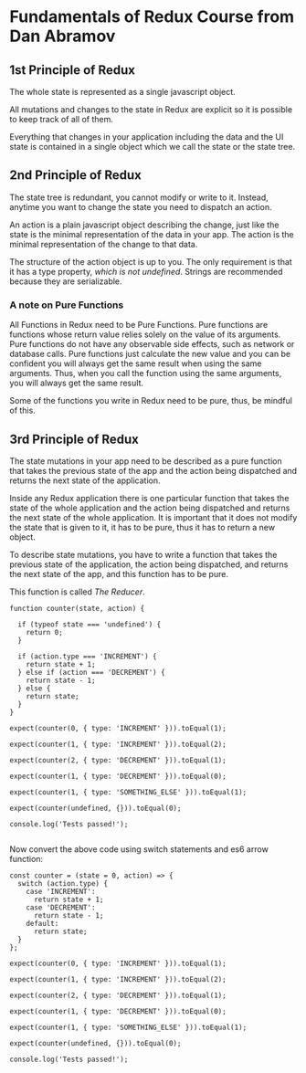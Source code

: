 # Fundamentals of Redux Course from Dan Abramov

## 1st Principle of Redux

The whole state is represented as a single javascript object.

All mutations and changes to the state in Redux are explicit so it is possible to keep track of all of them.

Everything that changes in your application including the data and the UI state is contained in a single object which we call the state or the state tree.

## 2nd Principle of Redux

The state tree is redundant, you cannot modify or write to it. Instead, anytime you want to change the state you need to dispatch an action.

An action is a plain javascript object describing the change, just like the state is the minimal representation of the data in your app. The action is the minimal representation of the change to that data.

The structure of the action object is up to you. The only requirement is that it has a type property, _which is not undefined_. Strings are recommended because they are serializable.

### A note on Pure Functions

All Functions in Redux need to be Pure Functions. Pure functions are functions whose return value relies solely on the value of its arguments. Pure functions do not have any observable side effects, such as network or database calls. Pure functions just calculate the new value and you can be confident you will always get the same result when using the same arguments. Thus, when you call the function using the same arguments, you will always get the same result.

Some of the functions you write in Redux need to be pure, thus, be mindful of this.

## 3rd Principle of Redux

The state mutations in your app need to be described as a pure function that takes the previous state of the app and the action being dispatched and returns the next state of the application.

Inside any Redux application there is one particular function that takes the state of the whole application and the action being dispatched and returns the next state of the whole application. It is important that it does not modify the state that is given to it, it has to be pure, thus it has to return a new object.

To describe state mutations, you have to write a function that takes the previous state of the application, the action being dispatched, and returns the next state of the app, and this function has to be pure.

This function is called _The Reducer_.

```
function counter(state, action) {

  if (typeof state === 'undefined') {
    return 0;
  }

  if (action.type === 'INCREMENT') {
    return state + 1;
  } else if (action === 'DECREMENT') {
    return state - 1;
  } else {
    return state;
  }
}

expect(counter(0, { type: 'INCREMENT' })).toEqual(1);

expect(counter(1, { type: 'INCREMENT' })).toEqual(2);

expect(counter(2, { type: 'DECREMENT' })).toEqual(1);

expect(counter(1, { type: 'DECREMENT' })).toEqual(0);

expect(counter(1, { type: 'SOMETHING_ELSE' })).toEqual(1);

expect(counter(undefined, {})).toEqual(0);

console.log('Tests passed!');


```

Now convert the above code using switch statements and es6 arrow function:

```
const counter = (state = 0, action) => {
  switch (action.type) {
    case 'INCREMENT':
      return state + 1;
    case 'DECREMENT':
      return state - 1;
    default:
      return state;
  }
};

expect(counter(0, { type: 'INCREMENT' })).toEqual(1);

expect(counter(1, { type: 'INCREMENT' })).toEqual(2);

expect(counter(2, { type: 'DECREMENT' })).toEqual(1);

expect(counter(1, { type: 'DECREMENT' })).toEqual(0);

expect(counter(1, { type: 'SOMETHING_ELSE' })).toEqual(1);

expect(counter(undefined, {})).toEqual(0);

console.log('Tests passed!');


```
